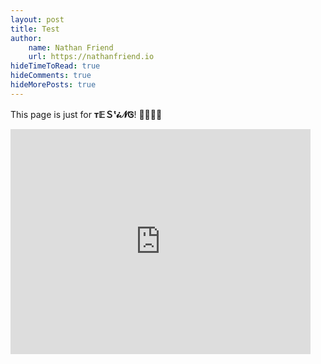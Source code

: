 ```yaml
---
layout: post
title: Test
author:
    name: Nathan Friend
    url: https://nathanfriend.io
hideTimeToRead: true
hideComments: true
hideMorePosts: true
---
```


This page is just for <b>т𝔼Ｓᵗ𝓲𝓝Ꮆ</b>! 👨🏼‍🔬🔬

<iframe src="https://giphy.com/embed/gw3IWyGkC0rsazTi" width="480" height="360" frameBorder="0" class="giphy-embed" allowFullScreen></iframe><p></p>
